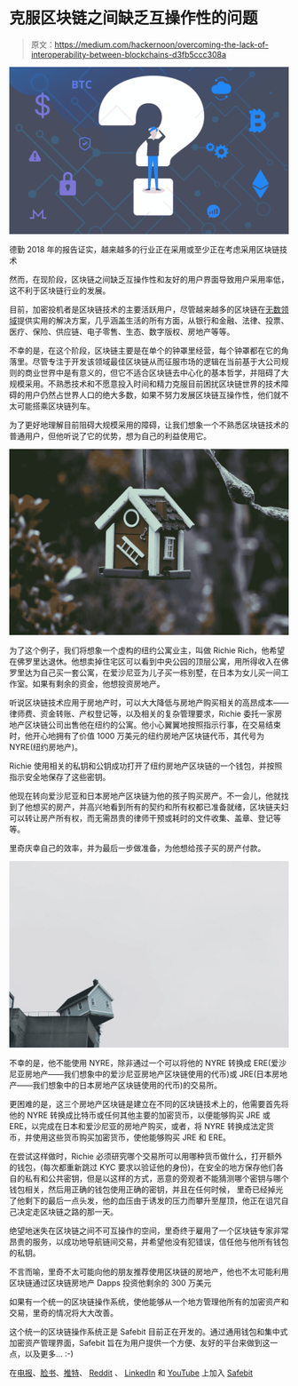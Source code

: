 # 克服区块链之间缺乏互操作性的问题

> 原文：<https://medium.com/hackernoon/overcoming-the-lack-of-interoperability-between-blockchains-d3fb5ccc308a>

![](img/9937b07c3a3ab7d40c9dd96ba7f5c3c9.png)

德勤 2018 年的报告证实，越来越多的行业正在采用或至少正在考虑采用区块链技术

然而，在现阶段，区块链之间缺乏互操作性和友好的用户界面导致用户采用率低，这不利于区块链行业的发展。

目前，加密投机者是区块链技术的主要活跃用户，尽管越来越多的区块链在[无数领域](/practical-blockchain/use-cases-of-blockchain-tech-application-13a940edf6fb)提供实用的解决方案，几乎涵盖生活的所有方面，从银行和金融、法律、投票、医疗、保险、供应链、电子零售、生态、数字版权、房地产等等。

不幸的是，在这个阶段，区块链主要是在单个的钟罩里经营，每个钟罩都在它的角落里。尽管专注于开发该领域最佳区块链从而征服市场的逻辑在当前基于大公司规则的商业世界中是有意义的，但它不适合区块链去中心化的基本哲学，并阻碍了大规模采用。不熟悉技术和不愿意投入时间和精力克服目前困扰区块链世界的技术障碍的用户仍然占世界人口的绝大多数，如果不努力发展区块链互操作性，他们就不太可能搭乘区块链列车。

为了更好地理解目前阻碍大规模采用的障碍，让我们想象一个不熟悉区块链技术的普通用户，但他听说了它的优势，想为自己的利益使用它。

![](img/16e7efad70bcdbc835bc7a8f7711b9fc.png)

为了这个例子，我们将想象一个虚构的纽约公寓业主，叫做 Richie Rich，他希望在佛罗里达退休。他想卖掉住宅区可以看到中央公园的顶层公寓，用所得收入在佛罗里达为自己买一套公寓，在爱沙尼亚为儿子买一栋别墅，在日本为女儿买一间工作室。如果有剩余的资金，他想投资房地产。

听说区块链技术应用于房地产时，可以大大降低与房地产购买相关的高昂成本——律师费、资金转账、产权登记等，以及相关的复杂管理要求，Richie 委托一家房地产区块链公司出售他在纽约的公寓。他小心翼翼地按照指示行事，在交易结束时，他开心地拥有了价值 1000 万美元的纽约房地产区块链代币，其代号为 NYRE(纽约房地产)。

Richie 使用相关的私钥和公钥成功打开了纽约房地产区块链的一个钱包，并按照指示安全地保存了这些密钥。

他现在转向爱沙尼亚和日本房地产区块链为他的孩子购买房产。不一会儿，他就找到了他想买的房产，并高兴地看到所有的契约和所有权都已准备就绪，区块链夫妇可以转让房产所有权，而无需昂贵的律师干预或耗时的文件收集、盖章、登记等等。

里奇庆幸自己的效率，并为最后一步做准备，为他想给孩子买的房产付款。

![](img/9618edf409692ce0511fcdf5d5549c9b.png)

不幸的是，他不能使用 NYRE，除非通过一个可以将他的 NYRE 转换成 ERE(爱沙尼亚房地产——我们想象中的爱沙尼亚房地产区块链使用的代币)或 JRE(日本房地产——我们想象中的日本房地产区块链使用的代币)的交易所。

更困难的是，这三个房地产区块链是建立在不同的区块链技术上的，他需要首先将他的 NYRE 转换成比特币或任何其他主要的加密货币，以便能够购买 JRE 或 ERE，以完成在日本和爱沙尼亚的房地产购买，或者，将 NYRE 转换成法定货币，并使用这些货币购买加密货币，使他能够购买 JRE 和 ERE。

在尝试这样做时，Richie 必须研究哪个交易所可以用哪种货币做什么，打开额外的钱包，(每次都重新跳过 KYC 要求以验证他的身份)，在安全的地方保存他们各自的私有和公共密钥，但是以这样的方式，恶意的旁观者不能猜测哪个密钥与哪个钱包相关，然后用正确的钱包使用正确的密钥，并且在任何时候， 里奇已经掉光了他剩下的最后一点头发，他的血压由于诱发的压力而攀升至屋顶，他正在诅咒自己决定走区块链之路的那一天。

绝望地迷失在区块链之间不可互操作的空间，里奇终于雇用了一个区块链专家非常昂贵的服务，以成功地导航链间交易，并希望他没有犯错误，信任他与他所有钱包的私钥。

不言而喻，里奇不太可能向他的朋友推荐使用区块链的房地产，他也不太可能利用区块链通过区块链房地产 Dapps 投资他剩余的 300 万美元

如果有一个统一的区块链操作系统，使他能够从一个地方管理他所有的加密资产和交易，里奇的情况将大大改善。

这个统一的区块链操作系统正是 Safebit 目前正在开发的。通过通用钱包和集中式加密资产管理界面，Safebit 旨在为用户提供一个方便、友好的平台来做到这一点，以及更多… :-)

在[电报](https://t.me/safebitio)、[脸书](https://www.facebook.com/safebitio/)、[推特](https://twitter.com/safebitio)、 [Reddit](https://www.reddit.com/r/safebit/) 、 [LinkedIn](https://www.linkedin.com/company/safebit-bitcoin/) 和 [YouTube](https://www.youtube.com/channel/UCFNxCxX9VhUSDtPk2OUTHYw) 上加入 [Safebit](https://safebit.io/)
